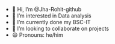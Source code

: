- 👋 Hi, I’m @Jha-Rohit-github
- 👀 I’m interested in Data analysis 
- 🌱 I’m currently done my BSC-IT
- 💞️ I’m looking to collaborate on projects
- 😄 Pronouns: he/him

<!---
Jha-Rohit-github/Jha-Rohit-github is a ✨ special ✨ repository because its `README.md` (this file) appears on your GitHub profile.
You can click the Preview link to take a look at your changes.
--->
